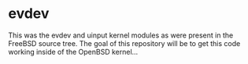 # evdev

This was the evdev and uinput kernel modules as were present in the FreeBSD source tree. The goal of this repository will be to get this code working inside of the OpenBSD kernel...